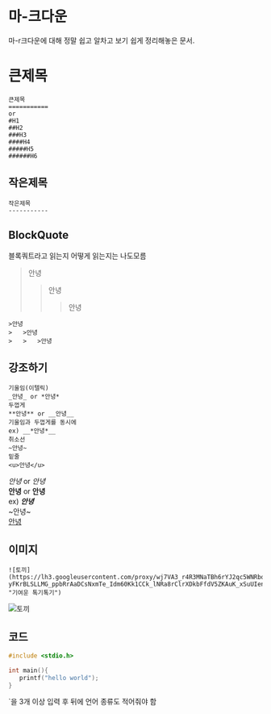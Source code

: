 # 마-크다운
마-r크다운에 대해 정말 쉽고 알차고 보기 쉽게 정리해놓은 문서.
   
큰제목
===========
```
큰제목
===========
or
#H1
##H2
###H3
####H4
#####H5
######H6
```
작은제목
-----------
```
작은제목
-----------
```
BlockQuote
-----------
블록쿼트라고 읽는지 어떻게 읽는지는 나도모름
>안녕
>   >안녕
>   >   >안녕
```
>안녕
>   >안녕
>   >   >안녕
```
강조하기
-----------
```
기울임(이텔릭)
_안녕_ or *안녕*
두껍게
**안녕** or __안녕__
기울임과 두껍게를 동시에
ex) __*안녕*__
취소선
~안녕~
밑줄
<u>안녕</u>
```
_안녕_ or *안녕*  
**안녕** or __안녕__  
ex) __*안녕*__  
~안녕~  
<u>안녕</u>  

이미지
-----------
```
![토끼](https://lh3.googleusercontent.com/proxy/wj7VA3_r4R3MNaTBh6rYJ2qc5WNRbqbftKjMT4bAT-yFKrBLSLLMG_ppbRrAaDCsNxmTe_Idm60Kk1CCk_lNRa8rClrXDkbFfdV5ZKAuK_xSuUIenQ726J0Dwv13q3YVLLte2FMjjAWfUbrE3MgzWG85r7HMbjKwkNT4VV3ZgvZ23yk "기여운 톡기톡기")
```
![토끼](https://lh3.googleusercontent.com/proxy/wj7VA3_r4R3MNaTBh6rYJ2qc5WNRbqbftKjMT4bAT-yFKrBLSLLMG_ppbRrAaDCsNxmTe_Idm60Kk1CCk_lNRa8rClrXDkbFfdV5ZKAuK_xSuUIenQ726J0Dwv13q3YVLLte2FMjjAWfUbrE3MgzWG85r7HMbjKwkNT4VV3ZgvZ23yk "기여운 톡기톡기")

코드
-----------
```c
#include <stdio.h>

int main(){
   printf("hello world");
}
```
`을 3개 이상 입력 후 뒤에 언어 종류도 적어줘야 함
